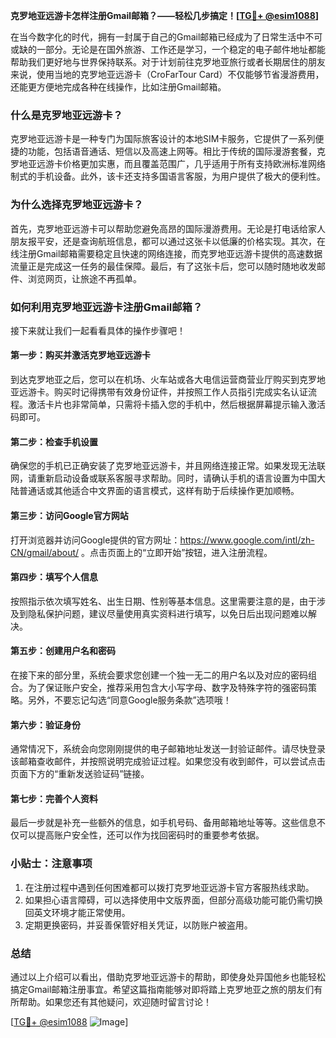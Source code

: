 **克罗地亚远游卡怎样注册Gmail邮箱？——轻松几步搞定！[[TG💪+ @esim1088](https://t.me/s/esim1088)]**

在当今数字化的时代，拥有一封属于自己的Gmail邮箱已经成为了日常生活中不可或缺的一部分。无论是在国外旅游、工作还是学习，一个稳定的电子邮件地址都能帮助我们更好地与世界保持联系。对于计划前往克罗地亚旅行或者长期居住的朋友来说，使用当地的克罗地亚远游卡（CroFarTour Card）不仅能够节省漫游费用，还能更方便地完成各种在线操作，比如注册Gmail邮箱。

### **什么是克罗地亚远游卡？**

克罗地亚远游卡是一种专门为国际旅客设计的本地SIM卡服务，它提供了一系列便捷的功能，包括语音通话、短信以及高速上网等。相比于传统的国际漫游套餐，克罗地亚远游卡价格更加实惠，而且覆盖范围广，几乎适用于所有支持欧洲标准网络制式的手机设备。此外，该卡还支持多国语言客服，为用户提供了极大的便利性。

### **为什么选择克罗地亚远游卡？**

首先，克罗地亚远游卡可以帮助您避免高昂的国际漫游费用。无论是打电话给家人朋友报平安，还是查询航班信息，都可以通过这张卡以低廉的价格实现。其次，在线注册Gmail邮箱需要稳定且快速的网络连接，而克罗地亚远游卡提供的高速数据流量正是完成这一任务的最佳保障。最后，有了这张卡后，您可以随时随地收发邮件、浏览网页，让旅途不再孤单。

### **如何利用克罗地亚远游卡注册Gmail邮箱？**

接下来就让我们一起看看具体的操作步骤吧！

#### **第一步：购买并激活克罗地亚远游卡**
到达克罗地亚之后，您可以在机场、火车站或各大电信运营商营业厅购买到克罗地亚远游卡。购买时记得携带有效身份证件，并按照工作人员指引完成实名认证流程。激活卡片也非常简单，只需将卡插入您的手机中，然后根据屏幕提示输入激活码即可。

#### **第二步：检查手机设置**
确保您的手机已正确安装了克罗地亚远游卡，并且网络连接正常。如果发现无法联网，请重新启动设备或联系客服寻求帮助。同时，请确认手机的语言设置为中国大陆普通话或其他适合中文界面的语言模式，这样有助于后续操作更加顺畅。

#### **第三步：访问Google官方网站**
打开浏览器并访问Google提供的官方网址：https://www.google.com/intl/zh-CN/gmail/about/ 。点击页面上的“立即开始”按钮，进入注册流程。

#### **第四步：填写个人信息**
按照指示依次填写姓名、出生日期、性别等基本信息。这里需要注意的是，由于涉及到隐私保护问题，建议尽量使用真实资料进行填写，以免日后出现问题难以解决。

#### **第五步：创建用户名和密码**
在接下来的部分里，系统会要求您创建一个独一无二的用户名以及对应的密码组合。为了保证账户安全，推荐采用包含大小写字母、数字及特殊字符的强密码策略。另外，不要忘记勾选“同意Google服务条款”选项哦！

#### **第六步：验证身份**
通常情况下，系统会向您刚刚提供的电子邮箱地址发送一封验证邮件。请尽快登录该邮箱查收邮件，并按照说明完成验证过程。如果您没有收到邮件，可以尝试点击页面下方的“重新发送验证码”链接。

#### **第七步：完善个人资料**
最后一步就是补充一些额外的信息，如手机号码、备用邮箱地址等等。这些信息不仅可以提高账户安全性，还可以作为找回密码时的重要参考依据。

### **小贴士：注意事项**
1. 在注册过程中遇到任何困难都可以拨打克罗地亚远游卡官方客服热线求助。
2. 如果担心语言障碍，可以选择使用中文版界面，但部分高级功能可能仍需切换回英文环境才能正常使用。
3. 定期更换密码，并妥善保管好相关凭证，以防账户被盗用。

### **总结**
通过以上介绍可以看出，借助克罗地亚远游卡的帮助，即使身处异国他乡也能轻松搞定Gmail邮箱注册事宜。希望这篇指南能够对即将踏上克罗地亚之旅的朋友们有所帮助。如果您还有其他疑问，欢迎随时留言讨论！

[[TG💪+ @esim1088](https://t.me/s/esim1088) ![Image](https://i.postimg.cc/4NQfJmqS/Snipaste-2025-05-13-00-14-12.png)]